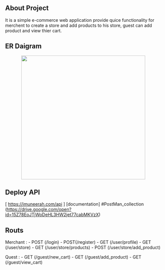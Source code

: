 
## About Project

It is a simple e-commerce web application provide quice functionality for merchent to create a store and add products to his store, guest can add product and view thier cart.


## ER Daigram 

<p align="center"><img src="http://m5zn.free.fr/do.php?img=1473" width="400"></p>


## Deploy API

[ https://imuneerah.com/api ]
[documentation] #PostMan_collection (https://drive.google.com/open?id=15Z78EoJTjWoDeHL3HW2jet77cabMKVzX) 


## Routs

Merchant : 
    - POST (/login)
    - POST(/register)
    - GET (/user/profile)
    - GET (/user/store)
    - GET (/user/store/products)
    - POST (/user/store/add_product)
    
Quest : 
    - GET (/guest/new_cart)
    - GET (/guest/add_product)
    - GET (/guest/view_cart)


